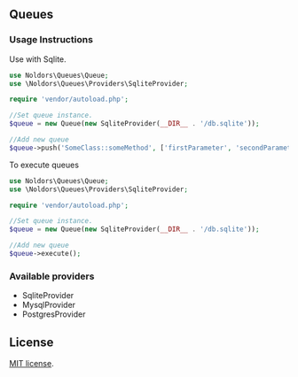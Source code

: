 ## Queues


### Usage Instructions

Use with Sqlite.

```PHP
use Noldors\Queues\Queue;
use \Noldors\Queues\Providers\SqliteProvider;

require 'vendor/autoload.php';

//Set queue instance.
$queue = new Queue(new SqliteProvider(__DIR__ . '/db.sqlite'));

//Add new queue
$queue->push('SomeClass::someMethod', ['firstParameter', 'secondParameter', 3]);
```

To execute queues

```PHP
use Noldors\Queues\Queue;
use \Noldors\Queues\Providers\SqliteProvider;

require 'vendor/autoload.php';

//Set queue instance.
$queue = new Queue(new SqliteProvider(__DIR__ . '/db.sqlite'));

//Add new queue
$queue->execute();
```

### Available providers

* SqliteProvider
* MysqlProvider
* PostgresProvider

## License

[MIT license](http://opensource.org/licenses/MIT).
